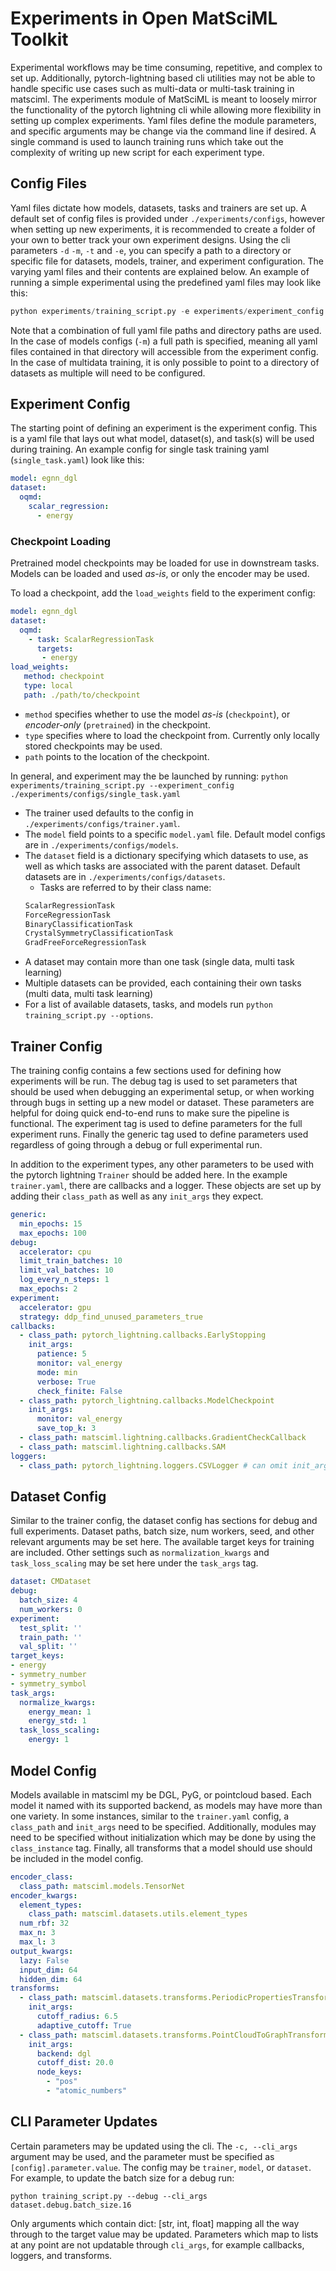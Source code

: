 # Experiments in Open MatSciML Toolkit

Experimental workflows may be time consuming, repetitive, and complex to set up. Additionally, pytorch-lightning based cli utilities may not be able to handle specific use cases such as multi-data or multi-task training in matsciml. The experiments module of MatSciML is meant to loosely mirror the functionality of the pytorch lightning cli while allowing more flexibility in setting up complex experiments. Yaml files define the module parameters, and specific arguments may be change via the command line if desired. A single command is used to launch training runs which take out the complexity of writing up new script for each experiment type.

## Config Files
Yaml files dictate how models, datasets, tasks and trainers are set up. A default set of config files is provided under `./experiments/configs`, however when setting up new experiments, it is recommended to create a folder of your own to better track your own experiment designs. Using the cli parameters `-d` `-m`, `-t` and `-e`, you can specify a path to a directory or specific file for datasets, models, trainer, and experiment configuration. The varying yaml files and their contents are explained below. An example of running a simple experimental using the predefined yaml files may look like this:

```python
python experiments/training_script.py -e experiments/experiment_config.yaml -t experiments/configs/trainer.yaml -m ./experiments/models -d ./experiments/datasets/oqmd.yaml --debug
```

Note that a combination of full yaml file paths and directory paths are used. In the case of models configs (`-m`) a full path is specified, meaning all yaml files contained in that directory will accessible from the experiment config. In the case of multidata training, it is only possible to point to a directory of datasets as multiple will need to be configured.

## Experiment Config
The starting point of defining an experiment is the experiment config. This is a yaml file that lays out what model, dataset(s), and task(s) will be used during training. An example config for single task training yaml (`single_task.yaml`) look like this:
```yaml
model: egnn_dgl
dataset:
  oqmd:
    scalar_regression:
      - energy
```

### Checkpoint Loading
Pretrained model checkpoints may be loaded for use in downstream tasks. Models can be loaded and used *as-is*, or only the encoder may be used.

To load a checkpoint, add the `load_weights` field to the experiment config:
```yaml
model: egnn_dgl
dataset:
  oqmd:
    - task: ScalarRegressionTask
      targets:
       - energy
load_weights:
   method: checkpoint
   type: local
   path: ./path/to/checkpoint
```
* `method` specifies whether to use the model *as-is* (`checkpoint`), or *encoder-only* (`pretrained`) in the checkpoint.
* `type` specifies where to load the checkpoint from. Currently only locally stored checkpoints may be used.
* `path` points to the location of the checkpoint.


In general, and experiment may the be launched by running:
`python experiments/training_script.py --experiment_config ./experiments/configs/single_task.yaml`


* The trainer used defaults to the config in `./experiments/configs/trainer.yaml`.
* The `model` field points to a specific `model.yaml` file. Default model configs are in `./experiments/configs/models`.
* The `dataset` field is a dictionary specifying which datasets to use, as well as which tasks are associated with the parent dataset. Default datasets are in `./experiments/configs/datasets`.
    * Tasks are referred to by their class name:
    ```python
    ScalarRegressionTask
    ForceRegressionTask
    BinaryClassificationTask
    CrystalSymmetryClassificationTask
    GradFreeForceRegressionTask
    ```
* A dataset may contain more than one task (single data, multi task learning)
* Multiple datasets can be provided, each containing their own tasks (multi data, multi task learning)
* For a list of available datasets, tasks, and models run `python training_script.py --options`.

## Trainer Config
The training config contains a few sections used for defining how experiments will be run. The debug tag is used to set parameters that should be used when debugging an experimental setup, or when working through bugs in setting up a new model or dataset. These parameters are helpful for doing quick end-to-end runs to make sure the pipeline is functional. The experiment tag is used to define parameters for the full experiment runs. Finally the generic tag used to define parameters used regardless of going through a debug or full experimental run.

In addition to the experiment types, any other parameters to be used with the pytorch lightning `Trainer` should be added here. In the example `trainer.yaml`, there are callbacks and a logger. These objects are set up by adding their `class_path` as well as any `init_args` they expect.
```yaml
generic:
  min_epochs: 15
  max_epochs: 100
debug:
  accelerator: cpu
  limit_train_batches: 10
  limit_val_batches: 10
  log_every_n_steps: 1
  max_epochs: 2
experiment:
  accelerator: gpu
  strategy: ddp_find_unused_parameters_true
callbacks:
  - class_path: pytorch_lightning.callbacks.EarlyStopping
    init_args:
      patience: 5
      monitor: val_energy
      mode: min
      verbose: True
      check_finite: False
  - class_path: pytorch_lightning.callbacks.ModelCheckpoint
    init_args:
      monitor: val_energy
      save_top_k: 3
  - class_path: matsciml.lightning.callbacks.GradientCheckCallback
  - class_path: matsciml.lightning.callbacks.SAM
loggers:
  - class_path: pytorch_lightning.loggers.CSVLogger # can omit init_args['save_dir'] for auto directory
```



## Dataset Config
Similar to the trainer config, the dataset config has sections for debug and full experiments. Dataset paths, batch size, num workers, seed, and other relevant arguments may be set here. The available target keys for training are included. Other settings such as `normalization_kwargs` and `task_loss_scaling` may be set here under the `task_args` tag.
```yaml
dataset: CMDataset
debug:
  batch_size: 4
  num_workers: 0
experiment:
  test_split: ''
  train_path: ''
  val_split: ''
target_keys:
- energy
- symmetry_number
- symmetry_symbol
task_args:
  normalize_kwargs:
    energy_mean: 1
    energy_std: 1
  task_loss_scaling:
    energy: 1
```

## Model Config
Models available in matsciml my be DGL, PyG, or pointcloud based. Each model it named with its supported backend, as models may have more than one variety. In some instances, similar to the `trainer.yaml` config, a `class_path` and `init_args` need to be specified. Additionally, modules may need to be specified without initialization which may be done by using the `class_instance` tag. Finally, all transforms that a model should use should be included in the model config.
```yaml
encoder_class:
  class_path: matsciml.models.TensorNet
encoder_kwargs:
  element_types:
    class_path: matsciml.datasets.utils.element_types
  num_rbf: 32
  max_n: 3
  max_l: 3
output_kwargs:
  lazy: False
  input_dim: 64
  hidden_dim: 64
transforms:
  - class_path: matsciml.datasets.transforms.PeriodicPropertiesTransform
    init_args:
      cutoff_radius: 6.5
      adaptive_cutoff: True
  - class_path: matsciml.datasets.transforms.PointCloudToGraphTransform
    init_args:
      backend: dgl
      cutoff_dist: 20.0
      node_keys:
        - "pos"
        - "atomic_numbers"
```

## CLI Parameter Updates
Certain parameters may be updated using the cli. The `-c, --cli_args` argument may be used, and the parameter must be specified as `[config].parameter.value`. The config may be `trainer`, `model`, or `dataset`. For example, to update the batch size for a debug run:

`python training_script.py --debug --cli_args dataset.debug.batch_size.16`

 Only arguments which contain dict: [str, int, float] mapping all the way through to the target value may be updated. Parameters which map to lists at any point are not updatable through `cli_args`, for example callbacks, loggers, and transforms.
